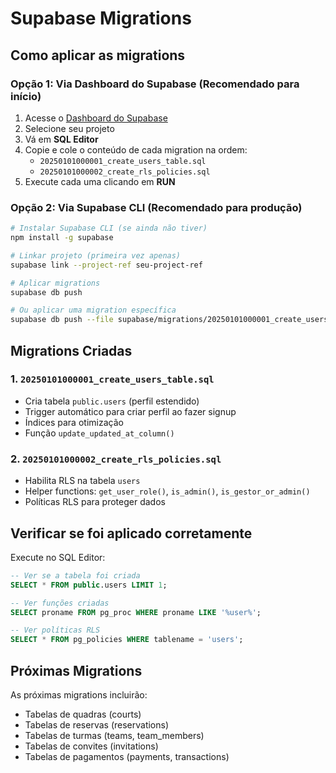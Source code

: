 # Supabase Migrations

## Como aplicar as migrations

### Opção 1: Via Dashboard do Supabase (Recomendado para início)

1. Acesse o [Dashboard do Supabase](https://supabase.com/dashboard)
2. Selecione seu projeto
3. Vá em **SQL Editor**
4. Copie e cole o conteúdo de cada migration na ordem:
   - `20250101000001_create_users_table.sql`
   - `20250101000002_create_rls_policies.sql`
5. Execute cada uma clicando em **RUN**

### Opção 2: Via Supabase CLI (Recomendado para produção)

```bash
# Instalar Supabase CLI (se ainda não tiver)
npm install -g supabase

# Linkar projeto (primeira vez apenas)
supabase link --project-ref seu-project-ref

# Aplicar migrations
supabase db push

# Ou aplicar uma migration específica
supabase db push --file supabase/migrations/20250101000001_create_users_table.sql
```

## Migrations Criadas

### 1. `20250101000001_create_users_table.sql`
- Cria tabela `public.users` (perfil estendido)
- Trigger automático para criar perfil ao fazer signup
- Índices para otimização
- Função `update_updated_at_column()`

### 2. `20250101000002_create_rls_policies.sql`
- Habilita RLS na tabela `users`
- Helper functions: `get_user_role()`, `is_admin()`, `is_gestor_or_admin()`
- Políticas RLS para proteger dados

## Verificar se foi aplicado corretamente

Execute no SQL Editor:

```sql
-- Ver se a tabela foi criada
SELECT * FROM public.users LIMIT 1;

-- Ver funções criadas
SELECT proname FROM pg_proc WHERE proname LIKE '%user%';

-- Ver políticas RLS
SELECT * FROM pg_policies WHERE tablename = 'users';
```

## Próximas Migrations

As próximas migrations incluirão:
- Tabelas de quadras (courts)
- Tabelas de reservas (reservations)
- Tabelas de turmas (teams, team_members)
- Tabelas de convites (invitations)
- Tabelas de pagamentos (payments, transactions)
